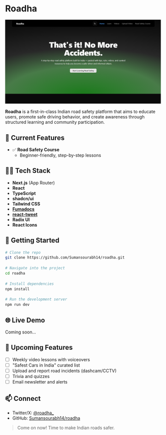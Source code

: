 # Roadha

![alt text](image.png)

**Roadha** is a first-in-class Indian road safety platform that aims to educate users, promote safe driving behavior, and create awareness through structured learning and community participation.

## 🚀 Current Features

- ✅ **Road Safety Course**
  - Beginner-friendly, step-by-step lessons

## 🧑‍💻 Tech Stack

- **Next.js** (App Router)
- **React**
- **TypeScript**
- **shadcn/ui**
- **Tailwind CSS**
- [**Fumadocs**](https://fumadocs.dev/)
- [**react-tweet**](https://react-tweet.vercel.app/)
- **Radix UI**
- **React Icons**

## 📁 Getting Started

```bash
# Clone the repo
git clone https://github.com/Sumansourabh14/roadha.git

# Navigate into the project
cd roadha

# Install dependencies
npm install

# Run the development server
npm run dev
```

## 🌐 Live Demo

Coming soon...

## 📌 Upcoming Features

- [ ] Weekly video lessons with voiceovers
- [ ] "Safest Cars in India" curated list
- [ ] Upload and report road incidents (dashcam/CCTV)
- [ ] Trivia and quizzes
- [ ] Email newsletter and alerts

## 📫 Connect

- Twitter/X: [@roadha\_](https://x.com/roadha_)
- GitHub: [Sumansourabh14/roadha](https://github.com/Sumansourabh14/roadha)

> Come on now! Time to make Indian roads safer.
